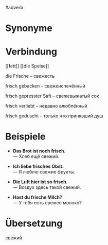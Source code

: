 #adverb
# Synonyme

# Verbindung
[[fett]]
[[die Speise]]

die Frische – свежесть

frisch gebacken – свежеиспечённый

frisch gepresster Saft – свежевыжатый сок

frisch verliebt – недавно влюблённый

frisch geduscht – только что принявший душ
# Beispiele
- **Das Brot ist noch frisch.**  
    — Хлеб ещё свежий.
    
- **Ich liebe frisches Obst.**  
    — Я люблю свежие фрукты.
    
- **Die Luft hier ist so frisch.**  
    — Воздух здесь такой свежий.
    
- **Hast du frische Milch?**  
    — У тебя есть свежее молоко?
# Übersetzung
свежий